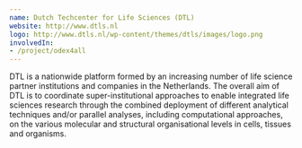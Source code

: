 ```yaml
---
name: Dutch Techcenter for Life Sciences (DTL)
website: http://www.dtls.nl
logo: http://www.dtls.nl/wp-content/themes/dtls/images/logo.png
involvedIn:
- /project/odex4all
---
```

DTL is a nationwide platform formed by an increasing number of life science partner institutions and companies in the Netherlands. The overall aim of DTL is to coordinate super-institutional approaches to enable integrated life sciences research through the combined deployment of different analytical techniques and/or parallel analyses, including computational approaches, on the various molecular and structural organisational levels in cells, tissues and organisms.

